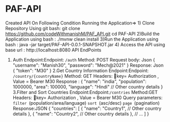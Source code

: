 # PAF-API
Created API On Following Condition
Running the Application=> 1) Clone Repository Using git bash: git clone https://github.com/codeWithmanishM/PAF_API.git
                                                              cd PAF-API
                          2)Build the Application using bash : ./mvnw clean install
                          3)Run the Application using bash   : java -jar target/PAF-API-0.0.1-SNAPSHOT.jar
                          4) Access the API using base url : http://localhost:8080
  API EndPoints
  1. Auth Endpoint:Endpoint: `/auth`
                   Method: POST
                   Request body: Json
                                 {
                                    "username": "Manish30",
                                     "password": "Mech@2021"
                                 }
                   Response: Json
                                {
                                    "token": "M30"
                                }
  2.Get Country Information Endpoint:Endpoint: `/country/{countryName}`
                                     Method: GET
                                     Headers: 🔑key= Authorization , Value = Bearer M30
                  Response : {
                                "name": "india",
                                "population": 1000000,
                                "area": 100000,
                                "language": "Hindi"
                                // Other country details
                             }
 3.Filter and Sort Countries Endpoint:Endpoint:`/contries`
                                      Method:GET
                                      Headers: 🔑key= Authorization , Value = Bearer M30
                            Query parameters: `filter `(population/area/language)
                                              `sort `(asc/desc)
                                              `page `(pagination)
                 Response:JSON
                              {
                                    "countries": [
                                                   {
                                                     "name": "Country1",
                                                      // Other country details
                                                    },
                                                    {
                                                     "name": "Country2",
                                                      // Other country details
                                                     },
                                                    // ...
                                                 ] 
                                }


